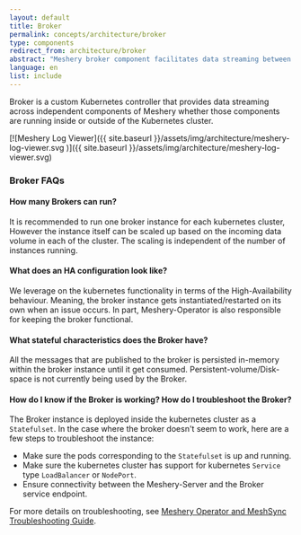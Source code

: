 ```yaml
---
layout: default
title: Broker
permalink: concepts/architecture/broker
type: components
redirect_from: architecture/broker
abstract: "Meshery broker component facilitates data streaming between kubernetes cluster components and outside world."
language: en
list: include
---
```


Broker is a custom Kubernetes controller that provides data streaming across independent components of Meshery whether those components are running inside or outside of the Kubernetes cluster.

[![Meshery Log Viewer]({{ site.baseurl }}/assets/img/architecture/meshery-log-viewer.svg
)]({{ site.baseurl }}/assets/img/architecture/meshery-log-viewer.svg)

### Broker FAQs

#### How many Brokers can run?

It is recommended to run one broker instance for each kubernetes cluster, However the instance itself can be scaled up based on the incoming data volume in each of the cluster. The scaling is independent of the number of instances running.

#### What does an HA configuration look like?

We leverage on the kubernetes functionality in terms of the High-Availability behaviour. Meaning, the broker instance gets instantiated/restarted on its own when an issue occurs. In part, Meshery-Operator is also responsible for keeping the broker functional.

#### What stateful characteristics does the Broker have?

All the messages that are published to the broker is persisted in-memory within the broker instance until it get consumed. Persistent-volume/Disk-space is not currently being used by the Broker.

#### How do I know if the Broker is working? How do I troubleshoot the Broker?

The Broker instance is deployed inside the kubernetes cluster as a `Statefulset`. In the case where the broker doesn't seem to work, here are a few steps to troubleshoot the instance:

- Make sure the pods corresponding to the `Statefulset` is up and running.
- Make sure the kubernetes cluster has support for kubernetes `Service` type `LoadBalancer` or `NodePort`.
- Ensure connectivity between the Meshery-Server and the Broker service endpoint.

For more details on troubleshooting, see [Meshery Operator and MeshSync Troubleshooting Guide](https://docs.meshery.io/guides/troubleshooting/meshery-operator-meshsync).
